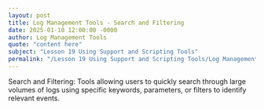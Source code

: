 ```yaml
---
layout: post
title: Log Management Tools - Search and Filtering
date: 2025-01-10 12:00:00 -0000
author: Log Management Tools
quote: "content here"
subject: "Lesson 19 Using Support and Scripting Tools"
permalink: "/Lesson 19 Using Support and Scripting Tools/Log Management Tools/Log Management Tools - Search and Filtering"
---
```


Search and Filtering: Tools allowing users to quickly search through large volumes of logs using specific keywords, parameters, or filters to identify relevant events.
